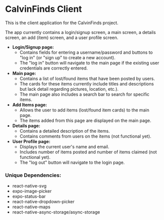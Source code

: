 # CalvinFinds Client
This is the client application for the CalvinFinds project.

The app currently contains a login/signup screen, a main screen, a details screen, an add (item) screen, and a user profile screen.
- **Login/Signup page:**  
   - Contains fields for entering a username/password and buttons to "log in" (or "sign up" to create a new account).
   - The "log in" button will navigate to the main page if the existing user credentials are correctly entered.
- **Main page:**
   - Contains a list of lost/found items that have been posted by users.
   - The cards for these items currently include titles and descriptions but lack detail regarding pictures, location, etc.).
   - The main page also includes a search bar to search for specific items.
- **Add Items page:**
   - Allows the user to add items (lost/found item cards) to the main page.
   - The items added from this page are displayed on the main page.
- **Details page:**
   - Contains a detailed description of the items.
   - Contains comments from users on the items (not functional yet).
- **User Profile page:**
   - Displays the current user's name and email.
   - Includes number of items posted and number of items claimed (not functional yet).
   - The "log out" button will navigate to the login page.
     
### Unique Dependencies:
- react-native-svg
- expo-image-picker
- expo-status-bar
- react-native-dropdown-picker
- react-native-maps
- react-native-async-storage/async-storage
